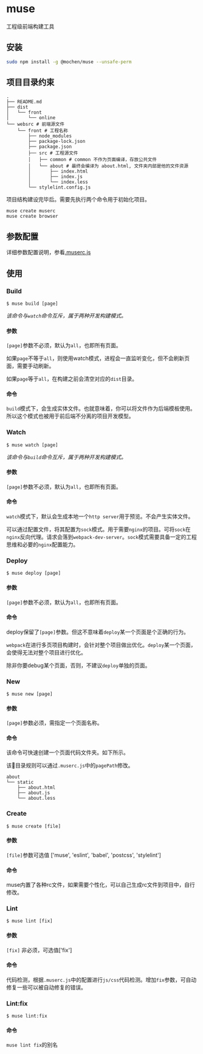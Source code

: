 # muse

工程级前端构建工具

## 安装

```bash
sudo npm install -g @mochen/muse --unsafe-perm
```

## 项目目录约束

```
.
├── README.md
├── dist
│   └── front
│       └── online
└── websrc # 前端源文件
    └── front # 工程名称
        ├── node_modules
        ├── package-lock.json
        ├── package.json
        ├── src # 工程源文件
        │   ├── common # common 不作为页面编译，存放公共文件
        │   └── about # 最终会编译为 about.html, 文件夹内部是他的文件资源
        │       ├── index.html
        │       ├── index.js
        │       └── index.less
        └── stylelint.config.js
```

项目结构建设完毕后。需要先执行两个命令用于初始化项目。

```
muse create muserc
muse create browser
```


## 参数配置

详细参数配置说明，参看[.muserc.js](./config/default/.muserc.js)

## 使用

### Build

```
$ muse build [page]
```

*该命令与`watch`命令互斥，属于两种开发构建模式。*

#### 参数

`[page]`参数不必须，默认为`all`，也即所有页面。

如果`page`不等于`all`，则使用watch模式，进程会一直监听变化，但不会刷新页面，需要手动刷新。

如果`page`等于`all`，在构建之前会清空对应的`dist`目录。

#### 命令

`build`模式下，会生成实体文件。也就意味着，你可以将文件作为后端模板使用。所以这个模式也被用于前后端不分离的项目开发模型。

### Watch

```
$ muse watch [page]
```

*该命令与`build`命令互斥，属于两种开发构建模式。*

#### 参数

`[page]`参数不必须，默认为`all`，也即所有页面。


#### 命令

`watch`模式下，默认会生成本地一个`http server`用于预览。不会产生实体文件。

可以通过配置文件，将其配置为`sock`模式。用于需要`nginx`的项目。可将`sock`在`nginx`反向代理。请求会落到`webpack-dev-server`。`sock`模式需要具备一定的工程思维和必要的`nginx`配置能力。

### Deploy

```
$ muse deploy [page]
```

#### 参数

`[page]`参数不必须，默认为`all`，也即所有页面。

#### 命令

deploy保留了`[page]`参数。但这不意味着`deploy`某一个页面是个正确的行为。

`webpack`在进行多页项目构建时，会针对整个项目做出优化。`deploy`某一个页面，会使得无法对整个项目进行优化。

除非你要debug某个页面，否则，不建议`deploy`单独的页面。

### New

```
$ muse new [page]
```

#### 参数

`[page]`参数必须，需指定一个页面名称。

#### 命令

该命令可快速创建一个页面代码文件夹。如下所示。

该目录规则可以通过`.muserc.js`中的`pagePath`修改。

```
about
└── static
    ├── about.html
    ├── about.js
    └── about.less
```


### Create

```
$ muse create [file]
```

#### 参数

`[file]`参数可选值 ['muse', 'eslint', 'babel', 'postcss', 'stylelint']

#### 命令

muse内置了各种rc文件，如果需要个性化，可以自己生成rc文件到项目中，自行修改。

### Lint

```
$ muse lint [fix]
```

#### 参数

`[fix]` 非必须，可选值['fix']

#### 命令

代码检测，根据`.muserc.js`中的配置进行`js/css`代码检测。增加`fix`参数，可自动修复一些可以被自动修复的错误。

### Lint:fix

```
$ muse lint:fix
```

#### 命令

`muse lint fix`的别名